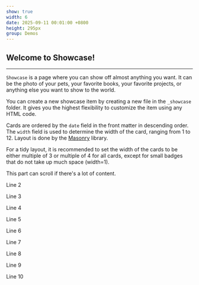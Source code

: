 ```yaml
---
show: true
width: 6
date: 2025-09-11 00:01:00 +0800
height: 295px
group: Demos
---
```


<div class="p-4">
    <h2>Welcome to Showcase!</h2>
    <hr />
    <p>
        <code>Showcase</code> is a page where you can show off almost anything you want. It can be the photo of your pets, your favorite books, your favorite projects, or anything else you want to show to the world.
    </p>
    <p>
        You can create a new showcase item by creating a new file in the <code>_showcase</code> folder. It gives you the highest flexibility to customize the item using any HTML code.
    </p>
    <p>
        Cards are ordered by the <code>date</code> field in the front matter in descending order. The <code>width</code> field is used to determine the width of the card, ranging from 1 to 12.
        Layout is done by the <a href="https://masonry.desandro.com/" target="_blank">Masonry</a> library.
    </p>
    <p>
        For a tidy layout, it is recommended to set the width of the cards to be either multiple of 3 or multiple of 4 for all cards, except for small badges that do not take up much space (width=1).
    </p>
    <div class="card-text overflow-auto" style="max-height: 100%; flex: 1;">
      <p>This part can scroll if there's a lot of content.</p>
      <p>Line 2</p>
      <p>Line 3</p>
      <p>Line 4</p>
      <p>Line 5</p>
      <p>Line 6</p>
      <p>Line 7</p>
      <p>Line 8</p>
      <p>Line 9</p>
      <p>Line 10</p>
    </div>
</div>



